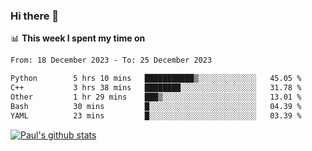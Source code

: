 ### Hi there 👋

📊 **This week I spent my time on**
<!--START_SECTION:waka-->

```txt
From: 18 December 2023 - To: 25 December 2023

Python        5 hrs 10 mins   ███████████▒░░░░░░░░░░░░░   45.05 %
C++           3 hrs 38 mins   ████████░░░░░░░░░░░░░░░░░   31.78 %
Other         1 hr 29 mins    ███▒░░░░░░░░░░░░░░░░░░░░░   13.01 %
Bash          30 mins         █░░░░░░░░░░░░░░░░░░░░░░░░   04.39 %
YAML          23 mins         █░░░░░░░░░░░░░░░░░░░░░░░░   03.39 %
```

<!--END_SECTION:waka-->


[![Paul's github stats](https://github-readme-stats.vercel.app/api?username=mickeyouyou&theme=dracula&show_icons=true)](https://github.com/anuraghazra/github-readme-stats)
